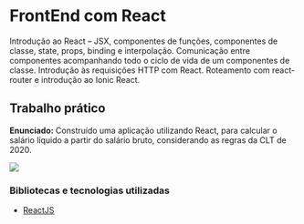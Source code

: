 # FrontEnd com React

Introdução ao React – JSX, componentes de funções, componentes de classe, state, props, binding e interpolação. Comunicação entre componentes acompanhando todo o ciclo de vida de um componentes de classe. Introdução às requisições HTTP com React. Roteamento com react-router e introdução ao Ionic React.

## Trabalho prático

**Enunciado:** Construído uma aplicação utilizando React, para calcular o salário líquido a partir do salário bruto, considerando as regras da CLT de 2020.

![](https://github.com/mauricio-viana/bootcamp-fullstack/blob/master/modulo3/images/react-salary.gif?raw=true)

### Bibliotecas e tecnologias utilizadas

- [ReactJS](https://reactjs.org/)

